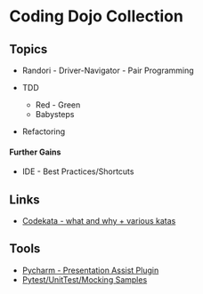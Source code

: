 # Coding Dojo Collection

## Topics

- Randori - Driver-Navigator - Pair Programming

- TDD 
    - Red - Green
    - Babysteps

- Refactoring

#### Further Gains

- IDE - Best Practices/Shortcuts

## Links
- [Codekata - what and why + various katas](http://codekata.com/)

## Tools
- [Pycharm - Presentation Assist Plugin](https://plugins.jetbrains.com/plugin/7345-presentation-assistant)
- [Pytest/UnitTest/Mocking Samples](katas/XX-Test-Tool-Primers/)
